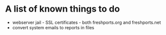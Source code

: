 # A list of known things to do

* webserver jail - SSL certificates - both freshports.org and freshports.net
* convert system emails to reports in files
